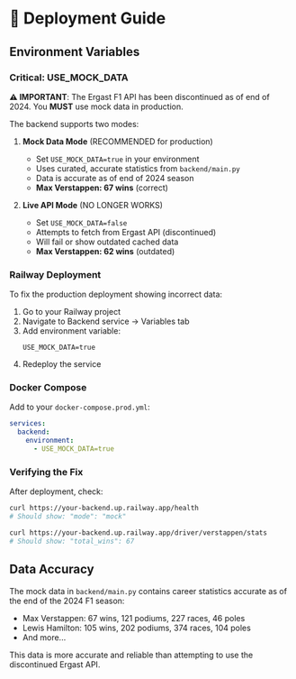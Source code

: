 # 🚀 Deployment Guide

## Environment Variables

### Critical: USE_MOCK_DATA

**⚠️ IMPORTANT**: The Ergast F1 API has been discontinued as of end of 2024. You **MUST** use mock data in production.

The backend supports two modes:

1. **Mock Data Mode** (RECOMMENDED for production)
   - Set `USE_MOCK_DATA=true` in your environment
   - Uses curated, accurate statistics from `backend/main.py`
   - Data is accurate as of end of 2024 season
   - **Max Verstappen: 67 wins** (correct)

2. **Live API Mode** (NO LONGER WORKS)
   - Set `USE_MOCK_DATA=false` 
   - Attempts to fetch from Ergast API (discontinued)
   - Will fail or show outdated cached data
   - **Max Verstappen: 62 wins** (outdated)

### Railway Deployment

To fix the production deployment showing incorrect data:

1. Go to your Railway project
2. Navigate to Backend service → Variables tab
3. Add environment variable:
   ```
   USE_MOCK_DATA=true
   ```
4. Redeploy the service

### Docker Compose

Add to your `docker-compose.prod.yml`:

```yaml
services:
  backend:
    environment:
      - USE_MOCK_DATA=true
```

### Verifying the Fix

After deployment, check:
```bash
curl https://your-backend.up.railway.app/health
# Should show: "mode": "mock"

curl https://your-backend.up.railway.app/driver/verstappen/stats
# Should show: "total_wins": 67
```

## Data Accuracy

The mock data in `backend/main.py` contains career statistics accurate as of the end of the 2024 F1 season:

- Max Verstappen: 67 wins, 121 podiums, 227 races, 46 poles
- Lewis Hamilton: 105 wins, 202 podiums, 374 races, 104 poles
- And more...

This data is more accurate and reliable than attempting to use the discontinued Ergast API.
